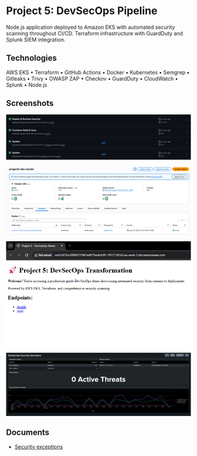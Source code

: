 # Project 5: DevSecOps Pipeline

Node.js application deployed to Amazon EKS with automated security scanning throughout CI/CD. Terraform infrastructure with GuardDuty and Splunk SIEM integration.

## Technologies

AWS EKS • Terraform • GitHub Actions • Docker • Kubernetes • Semgrep • Gitleaks • Trivy • OWASP ZAP • Checkov • GuardDuty • CloudWatch • Splunk • Node.js

## Screenshots

![GitHub Actions pipeline](screenshots/github-actions-all-green.png)

![EKS cluster running](screenshots/aws-eks-cluster.png)

![Deployed application](screenshots/running-application.png)

![Splunk dashboard](screenshots/splunk-dashboard.png)

## Documents

- [Security exceptions](documents/SECURITY_EXCEPTIONS.md)